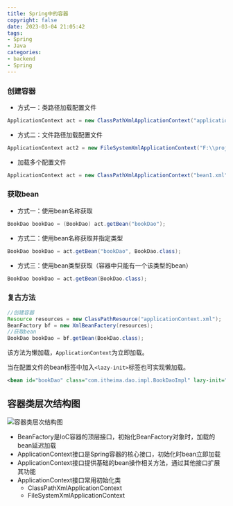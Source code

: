 ```yaml
---
title: Spring中的容器
copyright: false
date: 2023-03-04 21:05:42
tags:
- Spring
- Java
categories:
- backend
- Spring
---
```

### 创建容器

* 方式一：类路径加载配置文件

```java
ApplicationContext act = new ClassPathXmlApplicationContext("applicationContext.xml");
```
<!-- more -->
* 方式二：文件路径加载配置文件

```java
ApplicationContext act2 = new FileSystemXmlApplicationContext("F:\\projects\\Spring2_base_config\\src\\main\\resources\\applicationContext.xml")
```

* 加载多个配置文件

```java
ApplicationContext act = new ClassPathXmlApplicationContext("bean1.xml","bean2.xml");
```

### 获取bean

* 方式一：使用bean名称获取

```java
BookDao bookDao = (BookDao) act.getBean("bookDao");
```

* 方式二：使用bean名称获取并指定类型

```java
BookDao bookDao = act.getBean("bookDao", BookDao.class);
```

* 方式三：使用bean类型获取（容器中只能有一个该类型的bean）

```java
BookDao bookDao = act.getBean(BookDao.class);
```

### 复古方法

```java
//创建容器
Resource resources = new ClassPathResource("applicationContext.xml");
BeanFactory bf = new XmlBeanFactery(resources);
//获取bean
BookDao bookDao = bf.getBean(BookDao.class);
```

该方法为懒加载，`ApplicationContext`为立即加载。

当在配置文件的bean标签中加入`<lazy-init>`标签也可实现懒加载。

```xml
<bean id="bookDao" class="com.itheima.dao.impl.BookDaoImpl" lazy-init="true"/>
```

## 容器类层次结构图

![容器类层次结构图](http://pic.panjiangtao.cn/img/image-20230307171226004.png)

- BeanFactory是IoC容器的顶层接口，初始化BeanFactory对象时，加载的bean延迟加载
- ApplicationContext接口是Spring容器的核心接口，初始化时bean立即加载
- ApplicationContext接口提供基础的bean操作相关方法，通过其他接口扩展其功能
- ApplicationContext接口常用初始化类
  - ClassPathXmlApplicationContext
  - FileSystemXmlApplicationContext

